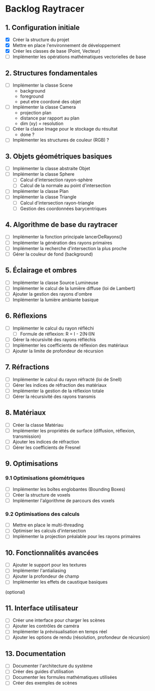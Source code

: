 # Backlog Raytracer

## 1. Configuration initiale
- [x] Créer la structure du projet
- [x] Mettre en place l'environnement de développement
- [x] Créer les classes de base (Point, Vecteur)
- [ ] Implémenter les opérations mathématiques vectorielles de base

## 2. Structures fondamentales
- [ ] Implémenter la classe Scene
	- background 
	- foreground
	- peut etre coordoné des objet 
- [ ] Implémenter la classe  Camera
	- projection plan
	- distance par rapport au plan 
	- dim (xy) = resolution 
- [ ] Créer la classe Image pour le stockage du résultat
	-  done ? 
- [ ] Implémenter les structures de couleur (RGB) ?

## 3. Objets géométriques basiques
- [ ] Implémenter la classe abstraite Objet
- [ ] Implémenter la classe Sphere
  - [ ] Calcul d'intersection rayon-sphère
  - [ ] Calcul de la normale au point d'intersection
- [ ] Implémenter la classe Plan
- [ ] Implémenter la classe Triangle
  - [ ] Calcul d'intersection rayon-triangle
  - [ ] Gestion des coordonnées barycentriques

## 4. Algorithme de base du raytracer
- [ ] Implémenter la fonction principale lancerDeRayons()
- [ ] Implémenter la génération des rayons primaires
- [ ] Implémenter la recherche d'intersection la plus proche
- [ ] Gérer la couleur de fond (background)

## 5. Éclairage et ombres
- [ ] Implémenter la classe Source Lumineuse
- [ ] Implémenter le calcul de la lumière diffuse (loi de Lambert)
- [ ] Ajouter la gestion des rayons d'ombre
- [ ] Implémenter la lumière ambiante basique

## 6. Réflexions
- [ ] Implémenter le calcul du rayon réfléchi
  - [ ] Formule de réflexion: R = I - 2(N·I)N
- [ ] Gérer la récursivité des rayons réfléchis
- [ ] Implémenter les coefficients de réflexion des matériaux
- [ ] Ajouter la limite de profondeur de récursion

## 7. Réfractions
- [ ] Implémenter le calcul du rayon réfracté (loi de Snell)
- [ ] Gérer les indices de réfraction des matériaux
- [ ] Implémenter la gestion de la réflexion totale
- [ ] Gérer la récursivité des rayons transmis

## 8. Matériaux
- [ ] Créer la classe Matériau
- [ ] Implémenter les propriétés de surface (diffusion, réflexion, transmission)
- [ ] Ajouter les indices de réfraction
- [ ] Gérer les coefficients de Fresnel

## 9. Optimisations
### 9.1 Optimisations géométriques
- [ ] Implémenter les boîtes englobantes (Bounding Boxes)
- [ ] Créer la structure de voxels
- [ ] Implémenter l'algorithme de parcours des voxels

### 9.2 Optimisations des calculs
- [ ] Mettre en place le multi-threading
- [ ] Optimiser les calculs d'intersection
- [ ] Implémenter la projection préalable pour les rayons primaires

## 10. Fonctionnalités avancées
- [ ] Ajouter le support pour les textures
- [ ] Implémenter l'antialiasing
- [ ] Ajouter la profondeur de champ
- [ ] Implémenter les effets de caustique basiques

(optional)
## 11. Interface utilisateur
- [ ] Créer une interface pour charger les scènes
- [ ] Ajouter les contrôles de caméra
- [ ] Implémenter la prévisualisation en temps réel
- [ ] Ajouter les options de rendu (résolution, profondeur de récursion)

## 13. Documentation
- [ ] Documenter l'architecture du système
- [ ] Créer des guides d'utilisation
- [ ] Documenter les formules mathématiques utilisées
- [ ] Créer des exemples de scènes
